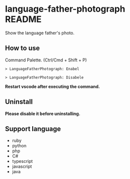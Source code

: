 # language-father-photograph README

Show the language father's photo.

## How to use

Command Palette. (Ctrl/Cmd + Shift + P)

```
> LanguageFatherPhotograph: Enabel
```

```
> LanguageFatherPhotograph: Disabele
```

**Restart vscode after executing the command.**


## Uninstall

**Please disable it before uninstalling.**


## Support language

* ruby
* python
* php
* C#
* typescript
* javascript
* java

